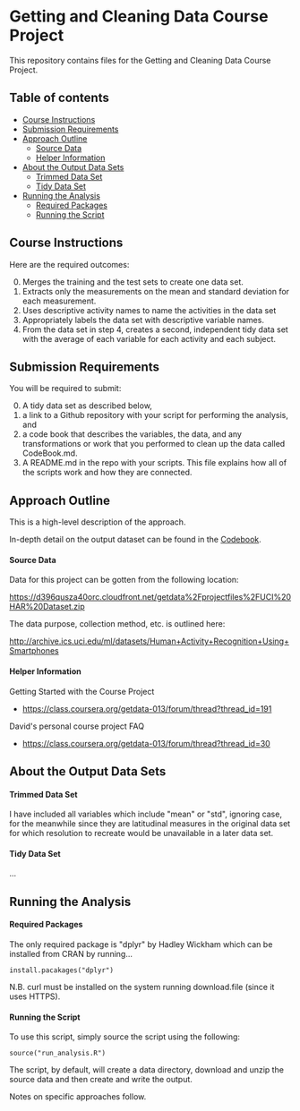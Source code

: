 # Getting and Cleaning Data Course Project

This repository contains files for the Getting and Cleaning Data Course Project.


## Table of contents

- [Course Instructions](#course-instructions)
- [Submission Requirements](#submission-requirements)
- [Approach Outline](#approach-outline)
  - [Source Data](#source-data)
  - [Helper Information](#helper-information)
- [About the Output Data Sets](#about-the-output-data-sets)
  - [Trimmed Data Set](#trimmed-data-set)
  - [Tidy Data Set](#tidy-data-set)
- [Running the Analysis](#running-the-analysis)
  - [Required Packages](#required-packages)
  - [Running the Script](#running-the-script)


## Course Instructions

Here are the required outcomes:

0. Merges the training and the test sets to create one data set.
0. Extracts only the measurements on the mean and standard deviation for each measurement. 
0. Uses descriptive activity names to name the activities in the data set
0. Appropriately labels the data set with descriptive variable names. 
0. From the data set in step 4, creates a second, independent tidy data set with the average of each variable for each activity and each subject.


## Submission Requirements

You will be required to submit: 

0. A tidy data set as described below, 
0. a link to a Github repository with your script for performing the analysis, and
0. a code book that describes the variables, the data, and any transformations or work that you performed to clean up the data called CodeBook.md. 
0. A README.md in the repo with your scripts. This file explains how all of the scripts work and how they are connected.  


## Approach Outline

This is a high-level description of the approach. 

In-depth detail on the output dataset can be found in the [Codebook](Codebook.md).

#### Source Data

Data for this project can be gotten from the following location:

https://d396qusza40orc.cloudfront.net/getdata%2Fprojectfiles%2FUCI%20HAR%20Dataset.zip

The data purpose, collection method, etc. is outlined here:

http://archive.ics.uci.edu/ml/datasets/Human+Activity+Recognition+Using+Smartphones

#### Helper Information

Getting Started with the Course Project

- https://class.coursera.org/getdata-013/forum/thread?thread_id=191

David's personal course project FAQ

- https://class.coursera.org/getdata-013/forum/thread?thread_id=30


## About the Output Data Sets

#### Trimmed Data Set

I have included all variables which include "mean" or "std", ignoring case, for the meanwhile since they are latitudinal measures in the original data set for which resolution to recreate would be unavailable in a later data set.

#### Tidy Data Set

...


## Running the Analysis

#### Required Packages

The only required package is "dplyr" by Hadley Wickham which can be installed from CRAN by running...

```
install.pacakages("dplyr")
```
  
N.B. curl must be installed on the system running download.file (since it uses HTTPS).

#### Running the Script

To use this script, simply source the script using the following:

```
source("run_analysis.R")
```

The script, by default, will create a data directory, download and unzip the source data and then create and write the output.

Notes on specific approaches follow.

